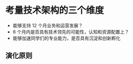 # 考量技术架构的三个维度

- 能够支持 12 个月业务和运营发展？
- 6 个月内是否具有技术领先的可能性，认知和资源配置上？
- 能够加速同学们的专业能力，是否具有沉淀和创新孵化


## 演化原则